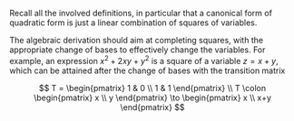 Recall all the involved definitions, in particular that a canonical form of quadratic form is just a linear combination of squares of variables.

The algebraic derivation should aim at completing squares, with the appropriate change of bases to effectively change the variables. For example, an expression $x^2 + 2xy + y^2$ is a square of a variable $z = x+y$, which can be attained after the change of bases with the transition matrix 

$$
T = \begin{pmatrix} 1 & 0 \\ 1 & 1 \end{pmatrix} \\
T \colon 
\begin{pmatrix} x \\ y \end{pmatrix} \to 
\begin{pmatrix} x \\ x+y \end{pmatrix}
$$

